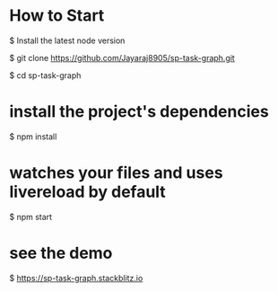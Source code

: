  
# How to Start

$ Install the latest node version

$ git clone https://github.com/Jayaraj8905/sp-task-graph.git

$ cd sp-task-graph

# install the project's dependencies
$ npm install

# watches your files and uses livereload by default
$ npm start

# see the demo
$ https://sp-task-graph.stackblitz.io
